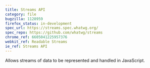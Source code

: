 ```yaml
---
title: Streams API
category: file
bugzilla: 1128959
firefox_status: in-development
spec_url: https://streams.spec.whatwg.org/
spec_repo: https://github.com/whatwg/streams
chrome_ref: 6605041225957376
webkit_ref: Readable Streams
ie_ref: Streams API
---
```


Allows streams of data to be represented and handled in JavaScript.

